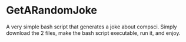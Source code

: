 # GetARandomJoke
A very simple bash script that generates a joke about compsci.
Simply download the 2 files, make the bash script executable, run it, and enjoy.
